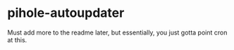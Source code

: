 # pihole-autoupdater

Must add more to the readme later, but essentially, you just gotta point cron at this.

